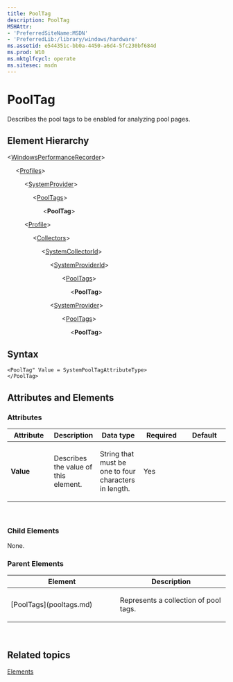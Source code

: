 ```yaml
---
title: PoolTag
description: PoolTag
MSHAttr:
- 'PreferredSiteName:MSDN'
- 'PreferredLib:/library/windows/hardware'
ms.assetid: e544351c-bb0a-4450-a6d4-5fc230bf684d
ms.prod: W10
ms.mktglfcycl: operate
ms.sitesec: msdn
---
```


# PoolTag


Describes the pool tags to be enabled for analyzing pool pages.

## Element Hierarchy


&lt;[WindowsPerformanceRecorder](windowsperformancerecorder.md)&gt;

     &lt;[Profiles](profiles.md)&gt;

          &lt;[SystemProvider](systemprovider.md)&gt;

               &lt;[PoolTags](pooltags.md)&gt;

                     &lt;**PoolTag**&gt;

          &lt;[Profile](profile-wpr.md)&gt;

               &lt;[Collectors](collectors.md)&gt;

                    &lt;[SystemCollectorId](systemcollectorid.md)&gt;

                         &lt;[SystemProviderId](systemproviderid.md)&gt;

                                &lt;[PoolTags](pooltags.md)&gt;

                                     &lt;**PoolTag**&gt;

                         &lt;[SystemProvider](systemprovider.md)&gt;

                                &lt;[PoolTags](pooltags.md)&gt;

                                     &lt;**PoolTag**&gt;

## Syntax


``` syntax
<PoolTag" Value = SystemPoolTagAttributeType>
</PoolTag>
```

## Attributes and Elements


### Attributes

<table>
<colgroup>
<col width="20%" />
<col width="20%" />
<col width="20%" />
<col width="20%" />
<col width="20%" />
</colgroup>
<thead>
<tr class="header">
<th>Attribute</th>
<th>Description</th>
<th>Data type</th>
<th>Required</th>
<th>Default</th>
</tr>
</thead>
<tbody>
<tr class="odd">
<td><p><strong>Value</strong></p></td>
<td><p>Describes the value of this element.</p></td>
<td><p>String that must be one to four characters in length.</p></td>
<td><p>Yes</p></td>
<td><p></p></td>
</tr>
</tbody>
</table>

 

### Child Elements

None.

### Parent Elements

<table>
<colgroup>
<col width="50%" />
<col width="50%" />
</colgroup>
<thead>
<tr class="header">
<th>Element</th>
<th>Description</th>
</tr>
</thead>
<tbody>
<tr class="odd">
<td><p>[PoolTags](pooltags.md)</p></td>
<td><p>Represents a collection of pool tags.</p></td>
</tr>
</tbody>
</table>

 

## Related topics


[Elements](elements.md)

 

 







